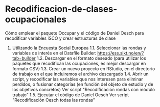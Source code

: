 # Recodificacion-de-clases-ocupacionales
Cómo emplear el paquete Occupar y el código de Daniel Oesch para recodificar variables ISCO y crear estructuras de clase

1.	Utilizando la Encuesta Social Europea
    1.1.	Seleccionar las rondas y variables de interés en el Datafile Builder: https://ess.sikt.no/en/?tab=builder 
    1.2. 	Descargar en el formato deseado (para utilizar los paquetes que recodifican las ocupaciones, es mejor descargar en formato CSV)
    1.3.	Crear un nuevo proyecto en RStudio, en el directorio de trabajo en el que incluiremos el archivo descargado
    1.4.	Abrir un script, y recodificar las variables que nos interesen para eliminar perdidos, o fusionar categorías (en función del objeto de estudio y de los objetivos concretos)
  	  Ver script "Recodificación rondas con módulo trabajo"
  	1.5.  Ejecutar el código de Daniel Oesch
  	  Ver script "Recodificación Oesch todas las rondas"
